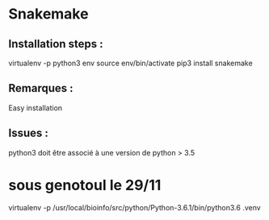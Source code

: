 # Snakemake

## Installation steps :
virtualenv -p python3 env
source env/bin/activate
pip3 install snakemake

## Remarques :
Easy installation

## Issues :

python3 doit être associé à une version de python > 3.5
# sous genotoul le 29/11
virtualenv -p /usr/local/bioinfo/src/python/Python-3.6.1/bin/python3.6 .venv

